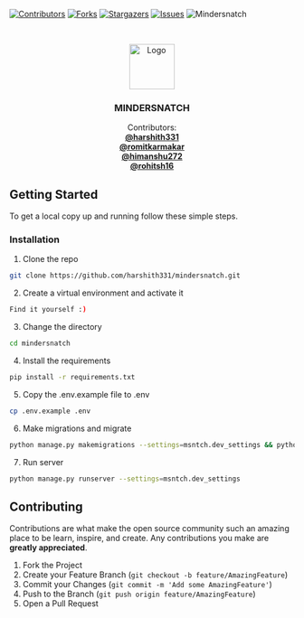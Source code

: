 [![Contributors][contributors-shield]][contributors-url]
[![Forks][forks-shield]][forks-url]
[![Stargazers][stars-shield]][stars-url]
[![Issues][issues-shield]][issues-url]
![Mindersnatch](https://github.com/harshith331/mindersnatch/workflows/Mindersnatch/badge.svg)

<br />
<p align="center">
  <a href="https://github.com/harshith331/mindersnatch">
    <img src="https://raw.githubusercontent.com/othneildrew/Best-README-Template/master/images/logo.png" alt="Logo" width="80" height="80">
  </a>

  <h3 align="center">MINDERSNATCH</h3>

  <p align="center">
    Contributors:
    <br />
    <a href="https://github.com/harshith331"><strong>@harshith331</strong></a>
    <br />
  <a href="https://github.com/romitkarmakar"><strong>@romitkarmakar</strong></a>
    <br />
  <a href="https://github.com/himanshu272"><strong>@himanshu272</strong></a>
    <br />
  <a href="https://github.com/rohitsh16"><strong>@rohitsh16</strong></a>
  </p>
</p>

## Getting Started

To get a local copy up and running follow these simple steps.

### Installation
 
1. Clone the repo
```sh
git clone https://github.com/harshith331/mindersnatch.git
```
2. Create a virtual environment and activate it
```sh
Find it yourself :)
```
3. Change the directory
```sh
cd mindersnatch
```
4. Install the requirements
```sh
pip install -r requirements.txt 
```
5. Copy the .env.example file to .env
```sh
cp .env.example .env
```
6. Make migrations and migrate
```sh
python manage.py makemigrations --settings=msntch.dev_settings && python manage.py migrate --run-syncdb --settings=msntch.dev_settings
```
7. Run server
```sh
python manage.py runserver --settings=msntch.dev_settings
```

## Contributing

Contributions are what make the open source community such an amazing place to be learn, inspire, and create. Any contributions you make are **greatly appreciated**.

1. Fork the Project
2. Create your Feature Branch (`git checkout -b feature/AmazingFeature`)
3. Commit your Changes (`git commit -m 'Add some AmazingFeature'`)
4. Push to the Branch (`git push origin feature/AmazingFeature`)
5. Open a Pull Request

<!-- https://www.markdownguide.org/basic-syntax/#reference-style-links -->
[contributors-shield]: https://img.shields.io/github/contributors/othneildrew/Best-README-Template.svg?style=flat-square
[contributors-url]: https://github.com/othneildrew/Best-README-Template/graphs/contributors
[forks-shield]: https://img.shields.io/github/forks/othneildrew/Best-README-Template.svg?style=flat-square
[forks-url]: https://github.com/othneildrew/Best-README-Template/network/members
[stars-shield]: https://img.shields.io/github/stars/othneildrew/Best-README-Template.svg?style=flat-square
[stars-url]: https://github.com/othneildrew/Best-README-Template/stargazers
[issues-shield]: https://img.shields.io/github/issues/othneildrew/Best-README-Template.svg?style=flat-square
[issues-url]: https://github.com/othneildrew/Best-README-Template/issues
[license-shield]: https://img.shields.io/github/license/othneildrew/Best-README-Template.svg?style=flat-square
[license-url]: https://github.com/othneildrew/Best-README-Template/blob/master/LICENSE.txt
[linkedin-shield]: https://img.shields.io/badge/-LinkedIn-black.svg?style=flat-square&logo=linkedin&colorB=555
[linkedin-url]: https://linkedin.com/in/othneildrew
[product-screenshot]: images/screenshot.png
